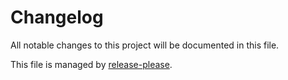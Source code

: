 # Changelog

All notable changes to this project will be documented in this file.

This file is managed by [release-please](https://github.com/googleapis/release-please-action).
